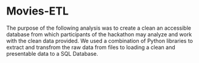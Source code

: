 # Movies-ETL

The purpose of the following analysis was to create a clean an accessible database from which participants of the hackathon may analyze and work with the clean data provided. We used a combination of Python libraries to extract and transfrom the raw data from files to loading a clean and presentable data to a SQL Database.
